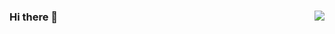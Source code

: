 ### Hi there 👋 <img align="right" src="https://github-readme-stats.vercel.app/api?username=R2Road&show_icons=true&icon_color=805AD5&text_color=718096&bg_color=ffffff&hide_title=true" />

<!--
**R2Road/R2Road** is a ✨ _special_ ✨ repository because its `README.md` (this file) appears on your GitHub profile.

Here are some ideas to get you started:

- 🔭 I’m currently working on ...
- 🌱 I’m currently learning ...
- 👯 I’m looking to collaborate on ...
- 🤔 I’m looking for help with ...
- 💬 Ask me about ...
- 📫 How to reach me: ...
- 😄 Pronouns: ...
- ⚡ Fun fact: ...
-->
